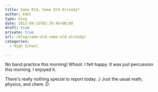 ```yaml
---
title: Same Old, Same Old Already?
author: Edel
type: blog
date: 2011-09-15T02:39:46+00:00
draft: true
private: true
url: /blog/same-old-same-old-already/
categories:
  - High School

---
```

No band practice this morning! Whoot. I felt happy. It was just percussion this morning. I enjoyed it.

There's really nothing special to report today. :/ Just the usual math, physics, and chem. D:


